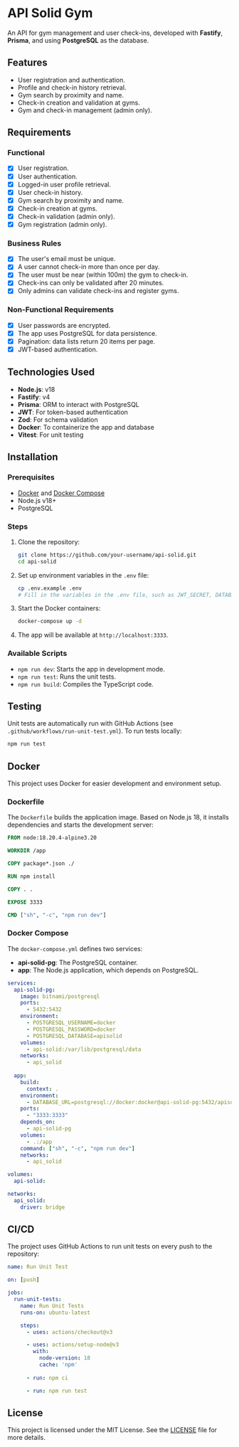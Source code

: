 # API Solid Gym

An API for gym management and user check-ins, developed with **Fastify**, **Prisma**, and using **PostgreSQL** as the database.

## Features

- User registration and authentication.
- Profile and check-in history retrieval.
- Gym search by proximity and name.
- Check-in creation and validation at gyms.
- Gym and check-in management (admin only).

## Requirements

### Functional
- [x] User registration.
- [x] User authentication.
- [x] Logged-in user profile retrieval.
- [x] User check-in history.
- [x] Gym search by proximity and name.
- [x] Check-in creation at gyms.
- [x] Check-in validation (admin only).
- [x] Gym registration (admin only).

### Business Rules
- [x] The user's email must be unique.
- [x] A user cannot check-in more than once per day.
- [x] The user must be near (within 100m) the gym to check-in.
- [x] Check-ins can only be validated after 20 minutes.
- [x] Only admins can validate check-ins and register gyms.

### Non-Functional Requirements
- [x] User passwords are encrypted.
- [x] The app uses PostgreSQL for data persistence.
- [x] Pagination: data lists return 20 items per page.
- [x] JWT-based authentication.

## Technologies Used

- **Node.js**: v18
- **Fastify**: v4
- **Prisma**: ORM to interact with PostgreSQL
- **JWT**: For token-based authentication
- **Zod**: For schema validation
- **Docker**: To containerize the app and database
- **Vitest**: For unit testing

## Installation

### Prerequisites

- [Docker](https://www.docker.com/get-started) and [Docker Compose](https://docs.docker.com/compose/)
- Node.js v18+
- PostgreSQL

### Steps

1. Clone the repository:
   ```bash
   git clone https://github.com/your-username/api-solid.git
   cd api-solid
   ```

2. Set up environment variables in the `.env` file:
   ```bash
   cp .env.example .env
   # Fill in the variables in the .env file, such as JWT_SECRET, DATABASE_URL, etc.
   ```

3. Start the Docker containers:
   ```bash
   docker-compose up -d
   ```

4. The app will be available at `http://localhost:3333`.

### Available Scripts

- `npm run dev`: Starts the app in development mode.
- `npm run test`: Runs the unit tests.
- `npm run build`: Compiles the TypeScript code.

## Testing

Unit tests are automatically run with GitHub Actions (see `.github/workflows/run-unit-test.yml`). To run tests locally:

```bash
npm run test
```

## Docker

This project uses Docker for easier development and environment setup.

### Dockerfile

The `Dockerfile` builds the application image. Based on Node.js 18, it installs dependencies and starts the development server:

```dockerfile
FROM node:18.20.4-alpine3.20

WORKDIR /app

COPY package*.json ./

RUN npm install

COPY . .

EXPOSE 3333

CMD ["sh", "-c", "npm run dev"]
```

### Docker Compose

The `docker-compose.yml` defines two services:

- **api-solid-pg**: The PostgreSQL container.
- **app**: The Node.js application, which depends on PostgreSQL.

```yaml
services:
  api-solid-pg:
    image: bitnami/postgresql
    ports:
      - 5432:5432
    environment:
      - POSTGRESQL_USERNAME=docker
      - POSTGRESQL_PASSWORD=docker
      - POSTGRESQL_DATABASE=apisolid
    volumes:
      - api-solid:/var/lib/postgresql/data
    networks:
      - api_solid
  
  app:
    build:
      context: .
    environment:
      - DATABASE_URL=postgresql://docker:docker@api-solid-pg:5432/apisolid?schema=public
    ports:
      - "3333:3333"
    depends_on:
      - api-solid-pg
    volumes:
      - .:/app
    command: ["sh", "-c", "npm run dev"]
    networks:
      - api_solid

volumes:
  api-solid:

networks:
  api_solid:
    driver: bridge
```

## CI/CD

The project uses GitHub Actions to run unit tests on every push to the repository:

```yaml
name: Run Unit Test

on: [push]

jobs:
  run-unit-tests:
    name: Run Unit Tests
    runs-on: ubuntu-latest

    steps:
      - uses: actions/checkout@v3

      - uses: actions/setup-node@v3
        with:
          node-version: 18
          cache: 'npm'
        
      - run: npm ci

      - run: npm run test
```

## License

This project is licensed under the MIT License. See the [LICENSE](LICENSE) file for more details.